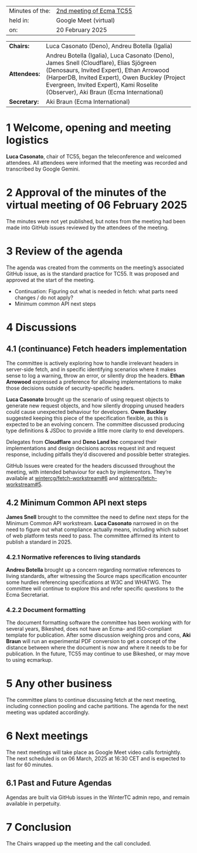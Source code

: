 |                 |                                                                           |
|:----------------|:--------------------------------------------------------------------------|
| Minutes of the: | [2nd meeting of Ecma TC55](https://github.com/WinterTC55/admin/issues/94) |
| held in:        | Google Meet (virtual)                                                     |
| on:             | 20 February 2025                                                          |
 
|                 |                                                                                                                                                                                                                                            |
|:----------------|:-------------------------------------------------------------------------------------------------------------------------------------------------------------------------------------------------------------------------------------------|
| **Chairs:**     | Luca Casonato (Deno), Andreu Botella (Igalia)                                                                                                                                                                                              |
| **Attendees:**  | Andreu Botella (Igalia), Luca Casonato (Deno), James Snell (Cloudflare), Elias Sjögreen (Denosaurs, Invited Expert), Ethan Arrowood (HarperDB, Invited Expert), Owen Buckley (Project Evergreen, Invited Expert), Kami Roselite (Observer), Aki Braun (Ecma International) |                                                                                                        |
| **Secretary:**  | Aki Braun (Ecma International)                                                                                                                                                                                                             |

# 1 Welcome, opening and meeting logistics

**Luca Casonato**, chair of TC55, began the teleconference and welcomed attendees. All attendees were informed that the meeting was recorded and transcribed by Google Gemini.

# 2 Approval of the minutes of the virtual meeting of 06 February 2025

The minutes were not yet published, but notes from the meeting had been made into GitHub issues reviewed by the attendees of the meeting.

# 3 Review of the agenda

The agenda was created from the comments on the meeting’s associated GitHub issue, as is the standard practice for TC55. It was proposed and approved at the start of the meeting.

- Continuation: Figuring out what is needed in fetch: what parts need changes / do not apply?
- Minimum common API next steps

# 4 Discussions

## 4.1 (continuance) Fetch headers implementation

The committee is actively exploring how to handle irrelevant headers in server-side fetch, and in specific identifying scenarios where it makes sense to log a warning, throw an error, or silently drop the headers. **Ethan Arrowood** expressed a preference for allowing implementations to make those decisions outside of security-specific headers.

**Luca Casonato** brought up the scenario of using request objects to generate new request objects, and how silently dropping unused headers could cause unexpected behaviour for developers. **Owen Buckley** suggested keeping this piece of the specification flexible, as this is expected to be an evolving concern. The committee discussed producing type definitions & JSDoc to provide a little more clarity to end developers.

Delegates from **Cloudflare** and **Deno Land Inc** compared their implementations and design decisions across request init and request response, including pitfalls they’d discovered and possible better strategies.

GitHub Issues were created for the headers discussed throughout the meeting, with intended behaviour for each by implementors. They’re available at [wintercg/fetch-workstream#6](https://github.com/wintercg/fetch-workstream/issues/6) and [wintercg/fetch-workstream#5](https://github.com/wintercg/fetch-workstream/issues/5).

## 4.2 Minimum Common API next steps

**James Snell** brought to the committee the need to define next steps for the Minimum Common API workstream. **Luca Casonato** narrowed in on the need to figure out what compliance actually means, including which subset of web platform tests need to pass. The committee affirmed its intent to publish a standard in 2025.

### 4.2.1 Normative references to living standards

**Andreu Botella** brought up a concern regarding normative references to living standards, after witnessing the Source maps specification encounter some hurdles referencing specifications at W3C and WHATWG. The committee will continue to explore this and refer specific questions to the Ecma Secretariat.

### 4.2.2 Document formatting

The document formatting software the committee has been working with for several years, Bikeshed, does not have an Ecma- and ISO-compliant template for publication. After some discussion weighing pros and cons, **Aki Braun** will run an experimental PDF conversion to get a concept of the distance between where the document is now and where it needs to be for publication. In the future, TC55 may continue to use Bikeshed, or may move to using ecmarkup.

# 5 Any other business

The committee plans to continue discussing fetch at the next meeting, including connection pooling and cache partitions. The agenda for the next meeting was updated accordingly.

# 6 Next meetings

The next meetings will take place as Google Meet video calls fortnightly. The next scheduled is on 06 March, 2025 at 16:30 CET and is expected to last for 60 minutes.

## 6.1 Past and Future Agendas

Agendas are built via GitHub issues in the WinterTC admin repo, and remain available in perpetuity.

# 7 Conclusion

The Chairs wrapped up the meeting and the call concluded.